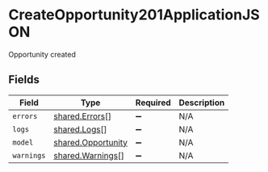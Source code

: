 # CreateOpportunity201ApplicationJSON

Opportunity created


## Fields

| Field                                                    | Type                                                     | Required                                                 | Description                                              |
| -------------------------------------------------------- | -------------------------------------------------------- | -------------------------------------------------------- | -------------------------------------------------------- |
| `errors`                                                 | [shared.Errors](../../models/shared/errors.md)[]         | :heavy_minus_sign:                                       | N/A                                                      |
| `logs`                                                   | [shared.Logs](../../models/shared/logs.md)[]             | :heavy_minus_sign:                                       | N/A                                                      |
| `model`                                                  | [shared.Opportunity](../../models/shared/opportunity.md) | :heavy_minus_sign:                                       | N/A                                                      |
| `warnings`                                               | [shared.Warnings](../../models/shared/warnings.md)[]     | :heavy_minus_sign:                                       | N/A                                                      |